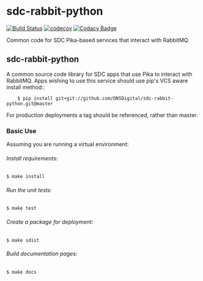 # sdc-rabbit-python



[![Build Status](https://travis-ci.org/ONSdigital/sdc-rabbit-python.svg?branch=master)](https://www.codacy.com/app/ons-sdc/sdc-rabbit-python?utm_source=github.com&amp;utm_medium=referral&amp;utm_content=ONSdigital/sdx-rabbit-python&amp;utm_campaign=Badge_Grade) [![codecov](https://codecov.io/gh/ONSdigital/sdc-rabbit-python/branch/master/graph/badge.svg)](https://codecov.io/gh/ONSdigital/sdc-rabbit-python) [![Codacy Badge](https://api.codacy.com/project/badge/Grade/043810e79dac47759cc661361a8af12b)](https://www.codacy.com/app/ONS/sdc-rabbit-python?utm_source=github.com&amp;utm_medium=referral&amp;utm_content=ONSdigital/sdc-rabbit-python&amp;utm_campaign=Badge_Grade)

Common code for SDC Pika-based services that interact with RabbitMQ.

## sdc-rabbit-python

A common source code library for SDC apps that use Pika to interact with RabbitMQ.
Apps wishing to use this service should use pip's VCS aware install method::

```Shell
    $ pip install git+git://github.com/ONSDigital/sdc-rabbit-python.git@master
```

For production deployments a tag should be referenced, rather than master.

### Basic Use

Assuming you are running a virtual environment:

###### Install requirements:

    $ make install

###### Run the unit tests:

    $ make test

###### Create a package for deployment:

    $ make sdist

###### Build documentation pages:

    $ make docs
